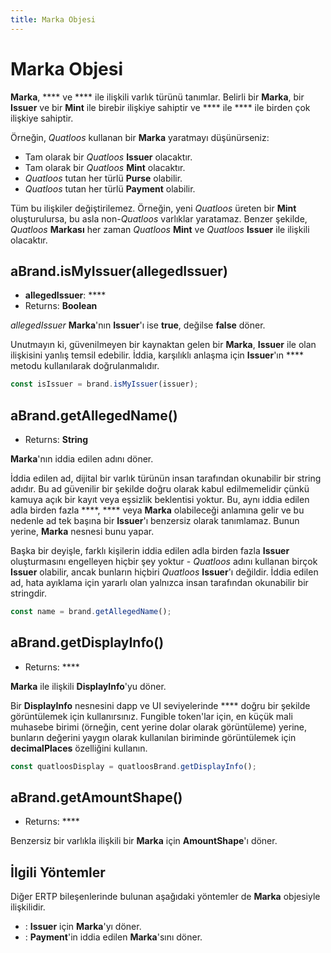 ```yaml
---
title: Marka Objesi
---
```


# Marka Objesi

**Marka**, **** ve **** ile ilişkili varlık türünü tanımlar. Belirli bir **Marka**, bir **Issuer** ve bir **Mint** ile birebir ilişkiye sahiptir ve **** ile **** ile birden çok ilişkiye sahiptir.

Örneğin, _Quatloos_ kullanan bir **Marka** yaratmayı düşünürseniz:

- Tam olarak bir _Quatloos_ **Issuer** olacaktır.
- Tam olarak bir _Quatloos_ **Mint** olacaktır.
- _Quatloos_ tutan her türlü **Purse** olabilir.
- _Quatloos_ tutan her türlü **Payment** olabilir.

Tüm bu ilişkiler değiştirilemez. Örneğin, yeni _Quatloos_ üreten bir **Mint** oluşturulursa, bu asla non-_Quatloos_ varlıklar yaratamaz. Benzer şekilde, _Quatloos_ **Markası** her zaman _Quatloos_ **Mint** ve _Quatloos_ **Issuer** ile ilişkili olacaktır.

## aBrand.isMyIssuer(allegedIssuer)

- **allegedIssuer**: ****
- Returns: **Boolean**

_allegedIssuer_ **Marka**'nın **Issuer**'ı ise **true**, değilse **false** döner.

Unutmayın ki, güvenilmeyen bir kaynaktan gelen bir **Marka**, **Issuer** ile olan ilişkisini yanlış temsil edebilir. İddia, karşılıklı anlaşma için **Issuer**'ın **** metodu kullanılarak doğrulanmalıdır.

```js
const isIssuer = brand.isMyIssuer(issuer);
```

## aBrand.getAllegedName()

- Returns: **String**

**Marka**'nın iddia edilen adını döner.

İddia edilen ad, dijital bir varlık türünün insan tarafından okunabilir bir string adıdır. Bu ad güvenilir bir şekilde doğru olarak kabul edilmemelidir çünkü kamuya açık bir kayıt veya eşsizlik beklentisi yoktur. Bu, aynı iddia edilen adla birden fazla ****, **** veya **Marka** olabileceği anlamına gelir ve bu nedenle ad tek başına bir **Issuer**'ı benzersiz olarak tanımlamaz. Bunun yerine, **Marka** nesnesi bunu yapar.

Başka bir deyişle, farklı kişilerin iddia edilen adla birden fazla **Issuer** oluşturmasını engelleyen hiçbir şey yoktur - _Quatloos_ adını kullanan birçok **Issuer** olabilir, ancak bunların hiçbiri _Quatloos_ **Issuer**'ı değildir. İddia edilen ad, hata ayıklama için yararlı olan yalnızca insan tarafından okunabilir bir stringdir.

```js
const name = brand.getAllegedName();
```

## aBrand.getDisplayInfo()

- Returns: ****

**Marka** ile ilişkili **DisplayInfo**'yu döner.

Bir **DisplayInfo** nesnesini dapp ve UI seviyelerinde **** doğru bir şekilde görüntülemek için kullanırsınız. Fungible token'lar için, en küçük mali muhasebe birimi (örneğin, cent yerine dolar olarak görüntüleme) yerine, bunların değerini yaygın olarak kullanılan biriminde görüntülemek için **decimalPlaces** özelliğini kullanın.

```js
const quatloosDisplay = quatloosBrand.getDisplayInfo();
```

## aBrand.getAmountShape()

- Returns: ****

Benzersiz bir varlıkla ilişkili bir **Marka** için **AmountShape**'ı döner.

## İlgili Yöntemler

Diğer ERTP bileşenlerinde bulunan aşağıdaki yöntemler de **Marka** objesiyle ilişkilidir.

- : **Issuer** için **Marka**'yı döner.
- : **Payment**'in iddia edilen **Marka**'sını döner.